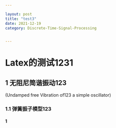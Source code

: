 ```yaml
---

layout: post
title: "test3"
date: 2021-12-19
category: Discrete-Time-Signal-Processing


---
```


# Latex的测试1231

## 1 无阻尼简谐振动123

(Undamped free Vibration of123 a simple oscillator)

### 1.1 弹簧振子模型123

#### 	1
